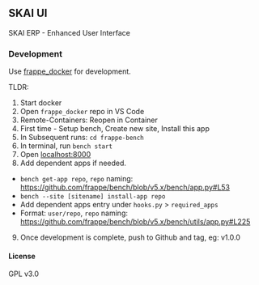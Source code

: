 ## SKAI UI

SKAI ERP - Enhanced User Interface

### Development
Use [frappe_docker](https://github.com/frappe/frappe_docker/blob/main/docs/development.md) for development.

TLDR:
1. Start docker
2. Open `frappe_docker` repo in VS Code
3. Remote-Containers: Reopen in Container
4. First time - Setup bench, Create new site, Install this app
5. In Subsequent runs: `cd frappe-bench`
6. In terminal, run `bench start`
7. Open [localhost:8000](localhost:8000)
8. Add dependent apps if needed.
  - `bench get-app repo`,  `repo` naming: https://github.com/frappe/bench/blob/v5.x/bench/app.py#L53
  - `bench --site [sitename] install-app repo`
  - Add dependent apps entry under `hooks.py` > `required_apps`
  - Format: `user/repo`, `repo` naming: https://github.com/frappe/bench/blob/v5.x/bench/utils/app.py#L225
9. Once development is complete, push to Github and tag, eg: v1.0.0

#### License

GPL v3.0
